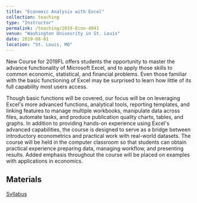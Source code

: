 ```yaml
---
title: "Economic Analysis with Excel"
collection: teaching
type: "Instructor"
permalink: /teaching/2019-Econ-4941
venue: "Washington Univesrity in St. Louis"
date: 2019-08-01
location: "St. Louis, MO"
---
```


New Course for 2019FL offers students the opportunity to master the advance functionality of Microsoft Excel, and to apply those skills to common economic, statistical, and financial problems. Even those familiar with the basic functioning of Excel may be surprised to learn how little of its full capability most users access. 

Though basic functions will be covered, our focus will be on leveraging Excel's more advanced functions, analytical tools, reporting templates, and linking features to manage multiple workbooks, manipulate data across files, automate tasks, and produce publication quality charts, tables, and graphs. In addition to providing hands-on experience using Excel's advanced capabilities, the course is designed to serve as a bridge between introductory econometrics and practical work with real-world datasets. The course will be held in the computer classroom so that students can obtain practical experience preparing data, managing workflow, and presenting results. Added emphasis throughout the course will be placed on examples with applications in economics.

## Materials
[Syllabus](http://zdinakmg.github.io/files/4941/econ-4941-syllabus-fl2019.pdf) 
